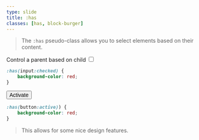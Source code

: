 ```yaml
---
type: slide
title: :has
classes: [has, block-burger]
---
```


> The `:has` pseudo-class allows you to select elements based on their content.

<div class="example1">
    <label>Control a parent based on child</label>
    <input type="checkbox">
</div>

```css
:has(input:checked) {
    background-color: red;
}
```

<div class="example2">
    <button>Activate</button>
</div>

```css
:has(button:active)) {
    background-color: red;
}
```

> This allows for some nice design features. 



<style>
.example1, .example2 {
    button {
        font-size: inherit;
    }
}
.example1:has(input:checked) {
    background-color: red;
}
.example2:has(button:active) {
    background-color: red;
}
</style>